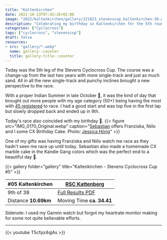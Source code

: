 ```yaml
---
title: "Kaltenkirchen"
date: 2022-10-23T07:43:26+02:00
image: "2022/kaltenkirchen/gallery/221023_stevenscup_kaltenkirchen-30.webp"
description: "Celebrating my birthday in Kaltenkirchen for the 5th round of the Stevens Cyclocross Cup"
categories: ["Cyclocross"]
tags: ["cyclocross", "stevenscup"]
draft: false
resources: 
- src: "gallery/*.webp"
  name: gallery-:counter
  title: gallery-title-:counter
---
```

Today was the 5th leg of the Stevens Cyclocross Cup. The course was a change-up from the last two years with more single-track and just as much sand. All in all the new single-track and punchy inclines brought a new perspective to the race.

With a proper Indian Summer in late October 🎃, it was the kind of day that brought out more people with my age category (50+) being having the most with [45 registered](https://my.raceresult.com/212335/participants#1_BA110D) to race. I had a good start and was top five in the first lap but slowly dropped back and ended up in 9th.

Today's race also coincided with my birthday 🥳.
{{< figure src="IMG_0170_Original.webp" caption="[Sebastian](https://www.instagram.com/sebastianwinterarchitekt/) offers Franziska, Niilo and I some CX Birthday Cake. Photo: [Jessica Hörig](https://www.instagram.com/jessica_hoerig_/)" >}}

One of my gifts was having Franziska and Niilo watch me race as they hadn't seen me race up until today. Sebastian also made a homemade CX marble cake in the Kandie Gang colors which was the perfect end to a beautiful day 🎂.

{{< gallery folder="gallery" title="Kaltenkirchen - Stevens Cyclocross Cup #5" >}}

| #05 Kaltenkirchen | [RSC Kattenberg](https://www.rsc-kattenberg.de/) |
| ----------- | ----------- |
| 9th of 38 | [Full Results PDF](20221023_kaltenkirchen_05_te) |
| Distance **10.69km** | Moving Time **ca. 34.41** |

Sidenote: I used my Garmin watch but forgot my heartrate monitor making for some not quite believable efforts.

---

{{< youtube T5cfpz4qjAs >}}
